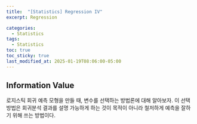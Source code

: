 ```yaml
---
title:  "[Statistics] Regression IV"
excerpt: Regression

categories:
  - Statistics
tags:
  - Statistics
toc: true
toc_sticky: true
last_modified_at: 2025-01-19T08:06:00-05:00
---
```


## Information Value

로지스틱 회귀 예측 모형을 만들 때, 변수를 선택하는 방법론에 대해 알아보자. 이 선택방법은 회귀분석 결과를 설명 가능하게 하는 것이 목적이 아니라 철저하게 예측을 잘하기 위해 쓰는 방법이다. 
